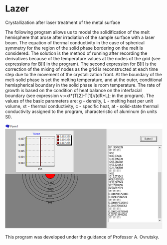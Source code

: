 # Lazer
Crystallization after laser treatment of the metal surface

The following program allows us to model the solidification of the melt hemisphere that arose after irradiation of the sample surface with a laser beam. The equation of thermal conductivity in the case of spherical symmetry for the region of the solid phase bordering on the melt is considered. The solution is the method of running after recording the derivatives because of the temperature values at the nodes of the grid (see expressions for B[i] in the program). The second expression for B[i] is the correction of the mixing of nodes as the grid is reconstructed at each time step due to the movement of the crystallization front.
At the boundary of the melt-solid phase is set the melting temperature, and at the outer, conditional hemispherical boundary in the solid phase is room temperature. The rate of growth is based on the condition of heat balance on the interfacial boundary (see expression v:=xt*(T[2]-T[1])/(dR*L); in the program). The values of the basic parameters are: g - density, L - melting heat per unit volume, xt - thermal conductivity, c - specific heat, at - solid-state thermal conductivity assigned to the program, characteristic of aluminum (in units SI).

![alt text](https://github.com/UkrRobot/Lazer/blob/master/Scrn_Lazer.png)


This program was developed under the guidance of Professor A. Ovrutsky.
